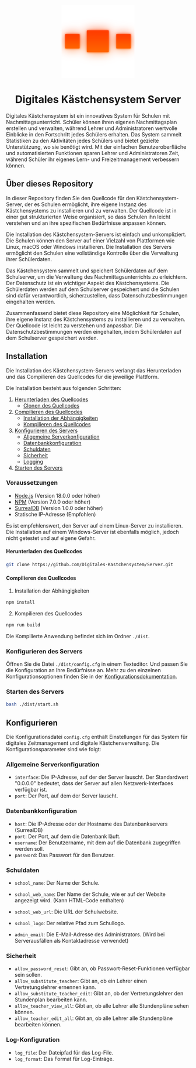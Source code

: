 <p align="center">
  <img src="public/logo.png" alt="Logo" height="200">
</p>



<p align="center">
  <h1 align="center">Digitales Kästchensystem Server</h1>
  Digitales Kästchensystem ist ein innovatives System für Schulen mit Nachmittagsunterricht. Schüler können ihren eigenen Nachmittagsplan erstellen und verwalten, während Lehrer und Administratoren wertvolle Einblicke in den Fortschritt jedes Schülers erhalten. Das System sammelt Statistiken zu den Aktivitäten jedes Schülers und bietet gezielte Unterstützung, wo sie benötigt wird. Mit der einfachen Benutzeroberfläche und automatisierten Funktionen sparen Lehrer und Administratoren Zeit, während Schüler ihr eigenes Lern- und Freizeitmanagement verbessern können.
</p>

## Über dieses Repository

In dieser Repository finden Sie den Quellcode für den Kästchensystem-Server, der es Schulen ermöglicht, ihre eigene Instanz des Kästchensystems zu installieren und zu verwalten. Der Quellcode ist in einer gut strukturierten Weise organisiert, so dass Schulen ihn leicht verstehen und an ihre spezifischen Bedürfnisse anpassen können.

Die Installation des Kästchensystem-Servers ist einfach und unkompliziert. Die Schulen können den Server auf einer Vielzahl von Plattformen wie Linux, macOS oder Windows installieren. Die Installation des Servers ermöglicht den Schulen eine vollständige Kontrolle über die Verwaltung ihrer Schülerdaten.

Das Kästchensystem sammelt und speichert Schülerdaten auf dem Schulserver, um die Verwaltung des Nachmittagsunterrichts zu erleichtern. Der Datenschutz ist ein wichtiger Aspekt des Kästchensystems. Die Schülerdaten werden auf dem Schulserver gespeichert und die Schulen sind dafür verantwortlich, sicherzustellen, dass Datenschutzbestimmungen eingehalten werden.

Zusammenfassend bietet diese Repository eine Möglichkeit für Schulen, ihre eigene Instanz des Kästchensystems zu installieren und zu verwalten. Der Quellcode ist leicht zu verstehen und anpassbar. Die Datenschutzbestimmungen werden eingehalten, indem Schülerdaten auf dem Schulserver gespeichert werden.

## Installation
Die Installation des Kästchensystem-Servers verlangt das Herunterladen und das Compilieren des Quellcodes für die jeweilige Plattform.

Die Installation besteht aus folgenden Schritten:

1. [Herunterladen des Quellcodes](#Herunterladen-des-Quellcodes)
    - [Clonen des Quellcodes](#Clonen-des-Quellcodes)
2. [Compilieren des Quellcodes](#Compilieren-des-Quellcodes)
    - [Installation der Abhängigkeiten](#Installation-der-Abhängigkeiten)
    - [Kompilieren des Quellcodes](#Kompilieren-des-Quellcodes)
3. [Konfigurieren des Servers](#Konfigurieren-des-Servers)
    - [Allgemeine Serverkonfiguration](#Allgemeine-Serverkonfiguration)
    - [Datenbankkonfiguration](#Datenbankkonfiguration)
    - [Schuldaten](#Schuldaten)
    - [Sicherheit](#Sicherheit)
    - [Logging](#Log-Konfiguration)
4. [Starten des Servers](#Starten-des-Servers)


### Voraussetzungen
- [Node.js](https://nodejs.org/en/) (Version 18.0.0 oder höher)
- [NPM](https://www.npmjs.com/) (Version 7.0.0 oder höher)
- [SurrealDB](https://surrealdb.com/) (Version 1.0.0 oder höher)
- Statische IP-Adresse (Empfohlen)

Es ist empfehlenswert, den Server auf einem Linux-Server zu installieren. Die Installation auf einem Windows-Server ist ebenfalls möglich, jedoch nicht getestet und auf eigene Gefahr.


#### Herunterladen des Quellcodes
```bash
git clone https://github.com/Digitales-Kastchensystem/Server.git
```

#### Compilieren des Quellcodes
1. Installation der Abhängigkeiten
```bash
npm install
```

2. Kompilieren des Quellcodes
```bash
npm run build
```

Die Kompilierte Anwendung befindet sich im Ordner `./dist`.

### Konfigurieren des Servers
Öffnen Sie die Datei `./dist/config.cfg` in einem Texteditor. Und passen Sie die Konfiguration an Ihre Bedürfnisse an.
Mehr zu den einzelnen Konfigurationsoptionen finden Sie in der [Konfigurationsdokumentation](#Konfigurieren).



### Starten des Servers
```bash 
bash ./dist/start.sh
```



## Konfigurieren
Die Konfigurationsdatei `config.cfg` enthält Einstellungen für das System für digitales Zeitmanagement und digitale Kästchenverwaltung. Die Konfigurationsparameter sind wie folgt:



### Allgemeine Serverkonfiguration


- `interface`: Die IP-Adresse, auf der der Server lauscht. Der Standardwert "0.0.0.0" bedeutet, dass der Server auf allen Netzwerk-Interfaces verfügbar ist.
- `port`: Der Port, auf dem der Server lauscht.



### Datenbankkonfiguration

- `host`: Die IP-Adresse oder der Hostname des Datenbankservers (SurrealDB)
- `port`: Der Port, auf dem die Datenbank läuft.
- `username`: Der Benutzername, mit dem auf die Datenbank zugegriffen werden soll.
- `password`: Das Passwort für den Benutzer.



### Schuldaten

- `school_name`: Der Name der Schule.
- `school_web_name`: Der Name der Schule, wie er auf der Website angezeigt wird. (Kann HTML-Code enthalten)
- `school_web_url`: Die URL der Schulwebsite.
- `school_logo`: Der relative Pfad zum Schullogo.



- `admin_email`: Die E-Mail-Adresse des Administrators. (Wird bei Serverausfällen als Kontaktadresse verwendet)



### Sicherheit

- `allow_password_reset`: Gibt an, ob Passwort-Reset-Funktionen verfügbar sein sollen.
- `allow_substitute_teacher`: Gibt an, ob ein Lehrer einen Vertretungslehrer ernennen kann.
- `allow_substitute_teacher_edit`: Gibt an, ob der Vertretungslehrer den Stundenplan bearbeiten kann.
- `allow_teacher_view_all`: Gibt an, ob alle Lehrer alle Stundenpläne sehen können.
- `allow_teacher_edit_all`: Gibt an, ob alle Lehrer alle Stundenpläne bearbeiten können.



### Log-Konfiguration

- `log_file`: Der Dateipfad für das Log-File.
- `log_format`: Das Format für Log-Einträge.